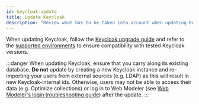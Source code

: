 ```yaml
---
id: keycloak-update
title: Update Keycloak
description: "Review what has to be taken into account when updating Keycloak."
---
```


When updating Keycloak, follow the [Keycloak upgrade guide](https://www.keycloak.org/docs/latest/upgrading/index.html) and refer to the [supported environments](reference/supported-environments.md#camunda-8-self-managed) to ensure compatibility with tested Keycloak versions.

:::danger
When updating Keycloak, ensure that you carry along its existing database.
**Do not** update by creating a new Keycloak instance and re-importing your users from external sources (e.g. LDAP) as this will result in new Keycloak-internal ids.
Otherwise, users may not be able to access their data (e.g. Optimize collections) or log in to Web Modeler (see [Web Modeler's login troubleshooting guide](self-managed/modeler/web-modeler/troubleshooting/troubleshoot-login.md#unique-constraint-violation)) after the update.
:::
